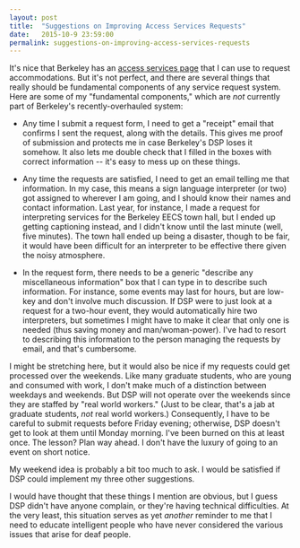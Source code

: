 ```yaml
---
layout: post
title:  "Suggestions on Improving Access Services Requests"
date:   2015-10-9 23:59:00
permalink: suggestions-on-improving-access-services-requests
---
```


It's nice that Berkeley has an [access services
page](http://danieltakeshi.github.io/2014/09/14/good-news-accommodations-for-berkeley-events-are-quick-and-easy-to-obtain/)
that I can use to request accommodations. But it's not perfect, and there are several things that
really should be fundamental components of any service request system. Here are some of my
"fundamental components," which are *not* currently part of Berkeley's recently-overhauled system:

- Any time I submit a request form, I need to get a "receipt" email that confirms I sent the
  request, along with the details. This gives me proof of submission and protects me in case
  Berkeley's DSP loses it somehow. It also lets me double check that I filled in the boxes with
  correct information -- it's easy to mess up on these things.

- Any time the requests are satisfied, I need to get an email telling me that information. In my
  case, this means a sign language interpreter (or two) got assigned to wherever I am going, and I
  should know their names and contact information. Last year, for instance, I made a request for
  interpreting services for the Berkeley EECS town hall, but I ended up getting captioning instead,
  and I didn't know until the last minute (well, five minutes). The town hall ended up being a
  disaster, though to be fair, it would have been difficult for an interpreter to be effective there
  given the noisy atmosphere.

- In the request form, there needs to be a generic "describe any miscellaneous information"
  box that I can type in to describe such information. For instance, some events may last for hours,
  but are low-key and don't involve much discussion. If DSP were to just look at a request for a
  two-hour event, they would automatically hire two interpreters, but sometimes I might have to make
  it clear that only one is needed (thus saving money and man/woman-power). I've had to
  resort to describing this information to the person managing the requests by email, and that's
  cumbersome.

I might be stretching here, but it would also be nice if my requests could get processed over the
weekends. Like many graduate students, who are young and consumed with work, I don't make much of a
distinction between weekdays and weekends. But DSP will not operate over the weekends since they are
staffed by "real world workers." (Just to be clear, that's a jab at graduate students, *not* real
world workers.) Consequently, I have to be careful to submit requests before Friday evening;
otherwise, DSP doesn't get to look at them until Monday morning. I've been burned on this at least
once. The lesson? Plan way ahead. I don't have the luxury of going to an event on short notice.

My weekend idea is probably a bit too much to ask. I would be satisfied if DSP could implement my
three other suggestions.

I would have thought that these things I mention are obvious, but I guess DSP didn't have anyone
complain, or they're having technical difficulties. At the very least, this situation serves as yet
*another* reminder to me that I need to educate intelligent people who have never considered the
various issues that arise for deaf people.

